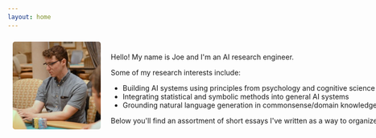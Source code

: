 ```yaml
---
layout: home
---
```


<div style="display: flex; margin-bottom: 40px;">
  <div style="width: 175px; height: 175px; margin: 10px; flex-shrink: 0;">
    <img src="/assets/img/headshot.jpeg" style="border-radius: 5px;" />
  </div>
  <div style="margin: auto 0 auto 10px; white-space: nowrap;">
    <p>Hello! My name is Joe and I'm an AI research engineer.</p>
    <p>
      <p>Some of my research interests include:</p>
      <ul style="margin-bottom: 0px;">
        <li>Building AI systems using principles from psychology and cognitive science</li>
        <li>Integrating statistical and symbolic methods into general AI systems</li>
        <li>Grounding natural language generation in commonsense/domain knowledge</li>
      </ul>
    </p>
    <div>Below you'll find an assortment of short essays I've written as a way to organize and elucidate my thoughts on artificial intelligence.</div>
  </div>
</div>

